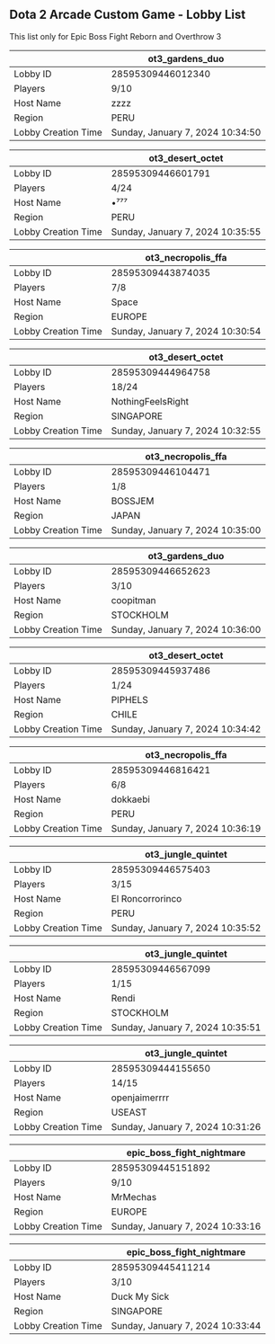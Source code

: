 ## Dota 2 Arcade Custom Game - Lobby List

This list only for Epic Boss Fight Reborn and Overthrow 3

|  | ot3_gardens_duo |
| ------ | ------ |
| Lobby ID | 28595309446012340 |
| Players | 9/10 |
| Host Name | zzzz |
| Region | PERU |
| Lobby Creation Time | Sunday, January 7, 2024 10:34:50 |


|  | ot3_desert_octet |
| ------ | ------ |
| Lobby ID | 28595309446601791 |
| Players | 4/24 |
| Host Name | •⁷⁷⁷ |
| Region | PERU |
| Lobby Creation Time | Sunday, January 7, 2024 10:35:55 |


|  | ot3_necropolis_ffa |
| ------ | ------ |
| Lobby ID | 28595309443874035 |
| Players | 7/8 |
| Host Name | Space |
| Region | EUROPE |
| Lobby Creation Time | Sunday, January 7, 2024 10:30:54 |


|  | ot3_desert_octet |
| ------ | ------ |
| Lobby ID | 28595309444964758 |
| Players | 18/24 |
| Host Name | NothingFeelsRight |
| Region | SINGAPORE |
| Lobby Creation Time | Sunday, January 7, 2024 10:32:55 |


|  | ot3_necropolis_ffa |
| ------ | ------ |
| Lobby ID | 28595309446104471 |
| Players | 1/8 |
| Host Name | BOSSJEM |
| Region | JAPAN |
| Lobby Creation Time | Sunday, January 7, 2024 10:35:00 |


|  | ot3_gardens_duo |
| ------ | ------ |
| Lobby ID | 28595309446652623 |
| Players | 3/10 |
| Host Name | coopitman |
| Region | STOCKHOLM |
| Lobby Creation Time | Sunday, January 7, 2024 10:36:00 |


|  | ot3_desert_octet |
| ------ | ------ |
| Lobby ID | 28595309445937486 |
| Players | 1/24 |
| Host Name | PIPHELS |
| Region | CHILE |
| Lobby Creation Time | Sunday, January 7, 2024 10:34:42 |


|  | ot3_necropolis_ffa |
| ------ | ------ |
| Lobby ID | 28595309446816421 |
| Players | 6/8 |
| Host Name | dokkaebi |
| Region | PERU |
| Lobby Creation Time | Sunday, January 7, 2024 10:36:19 |


|  | ot3_jungle_quintet |
| ------ | ------ |
| Lobby ID | 28595309446575403 |
| Players | 3/15 |
| Host Name | El Roncorrorinco |
| Region | PERU |
| Lobby Creation Time | Sunday, January 7, 2024 10:35:52 |


|  | ot3_jungle_quintet |
| ------ | ------ |
| Lobby ID | 28595309446567099 |
| Players | 1/15 |
| Host Name | Rendi |
| Region | STOCKHOLM |
| Lobby Creation Time | Sunday, January 7, 2024 10:35:51 |


|  | ot3_jungle_quintet |
| ------ | ------ |
| Lobby ID | 28595309444155650 |
| Players | 14/15 |
| Host Name | openjaimerrrr |
| Region | USEAST |
| Lobby Creation Time | Sunday, January 7, 2024 10:31:26 |


|  | epic_boss_fight_nightmare |
| ------ | ------ |
| Lobby ID | 28595309445151892 |
| Players | 9/10 |
| Host Name | MrMechas |
| Region | EUROPE |
| Lobby Creation Time | Sunday, January 7, 2024 10:33:16 |


|  | epic_boss_fight_nightmare |
| ------ | ------ |
| Lobby ID | 28595309445411214 |
| Players | 3/10 |
| Host Name | Duck My Sick |
| Region | SINGAPORE |
| Lobby Creation Time | Sunday, January 7, 2024 10:33:44 |


